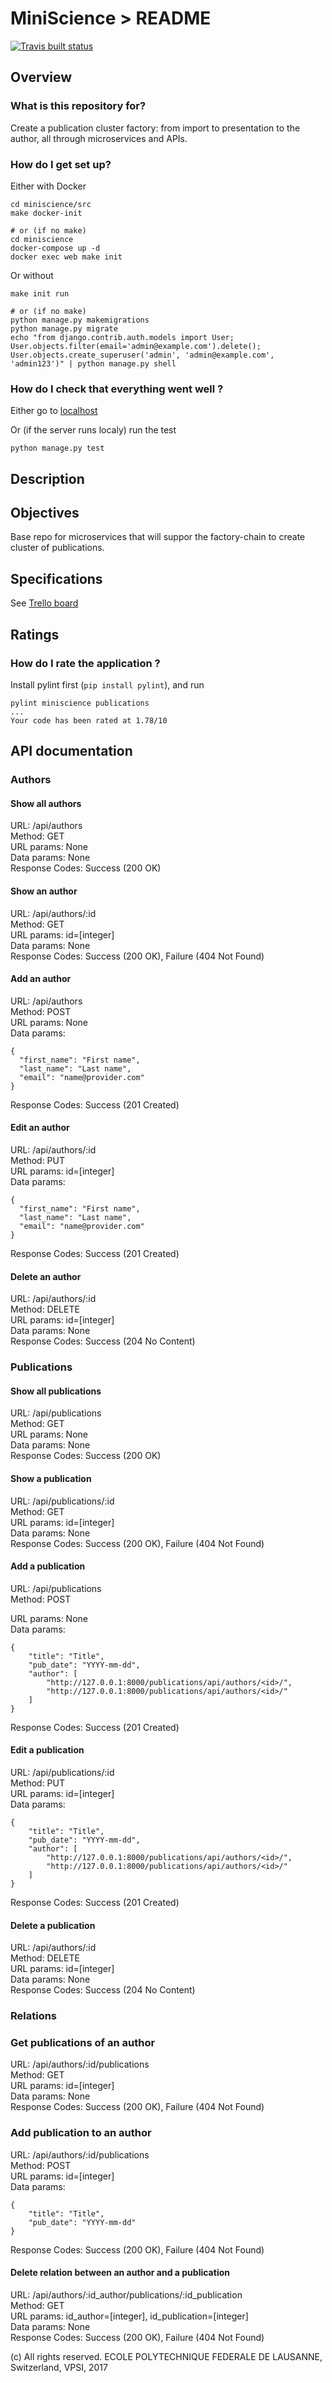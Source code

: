 # MiniScience > README
[![Travis built status](https://travis-ci.org/epfl-idevelop/miniscience.svg?branch=master)](https://travis-ci.org/epfl-idevelop/miniscience)

## Overview

### What is this repository for?

Create a publication cluster factory: from import to presentation to the author, all through microservices and APIs.

### How do I get set up? ###

Either with Docker

```
cd miniscience/src
make docker-init

# or (if no make)
cd miniscience
docker-compose up -d
docker exec web make init
```

Or without

```
make init run

# or (if no make)
python manage.py makemigrations
python manage.py migrate
echo "from django.contrib.auth.models import User; User.objects.filter(email='admin@example.com').delete(); User.objects.create_superuser('admin', 'admin@example.com', 'admin123')" | python manage.py shell

```

### How do I check that everything went well ?

Either go to [localhost](http://localhost:8000)

Or (if the server runs localy) run the test

```
python manage.py test
```

## Description

## Objectives

Base repo for microservices that will suppor the factory-chain to create cluster of publications.

## Specifications

See [Trello board](https://trello.com/b/3Mq7J5sK/publichain)

## Ratings

### How do I rate the application ?

Install pylint first (```pip install pylint```), and run

```
pylint miniscience publications
...
Your code has been rated at 1.78/10
```

## API documentation

### Authors

#### Show all authors

URL: /api/authors  
Method: GET  
URL params: None  
Data params: None  
Response Codes: Success (200 OK)

#### Show an author

URL: /api/authors/:id  
Method: GET  
URL params: id=[integer]  
Data params: None  
Response Codes: Success (200 OK), Failure (404 Not Found)

#### Add an author

URL: /api/authors  
Method: POST  
URL params: None  
Data params:

    {
      "first_name": "First name",
      "last_name": "Last name",
      "email": "name@provider.com"
    }
    
Response Codes: Success (201 Created)

#### Edit an author

URL: /api/authors/:id  
Method: PUT  
URL params: id=[integer]  
Data params:

    {
      "first_name": "First name",
      "last_name": "Last name",
      "email": "name@provider.com"
    }
    
Response Codes: Success (201 Created)

#### Delete an author

URL: /api/authors/:id  
Method: DELETE  
URL params: id=[integer]  
Data params: None  
Response Codes: Success (204 No Content)

### Publications

#### Show all publications

URL: /api/publications  
Method: GET  
URL params: None  
Data params: None  
Response Codes: Success (200 OK)

#### Show a publication

URL: /api/publications/:id  
Method: GET  
URL params: id=[integer]  
Data params: None  
Response Codes: Success (200 OK), Failure (404 Not Found)

#### Add a publication

URL: /api/publications  
Method: POST  

URL params: None  
Data params:

    {
        "title": "Title",
        "pub_date": "YYYY-mm-dd",
        "author": [
            "http://127.0.0.1:8000/publications/api/authors/<id>/",
            "http://127.0.0.1:8000/publications/api/authors/<id>/"
        ]
    }
    
Response Codes: Success (201 Created)

#### Edit a publication

URL: /api/publications/:id  
Method: PUT  
URL params: id=[integer]  
Data params:

    {
        "title": "Title",
        "pub_date": "YYYY-mm-dd",
        "author": [
            "http://127.0.0.1:8000/publications/api/authors/<id>/",
            "http://127.0.0.1:8000/publications/api/authors/<id>/"
        ]
    }
    
Response Codes: Success (201 Created)

#### Delete a publication

URL: /api/authors/:id  
Method: DELETE  
URL params: id=[integer]  
Data params: None  
Response Codes: Success (204 No Content)

### Relations

### Get publications of an author

URL: /api/authors/:id/publications  
Method: GET  
URL params: id=[integer]  
Data params: None  
Response Codes: Success (200 OK), Failure (404 Not Found)

### Add publication to an author

URL: /api/authors/:id/publications  
Method: POST  
URL params: id=[integer]  
Data params:

    {
        "title": "Title",
        "pub_date": "YYYY-mm-dd"
    }

Response Codes: Success (200 OK), Failure (404 Not Found)

#### Delete relation between an author and a publication

URL: /api/authors/:id_author/publications/:id_publication  
Method: GET  
URL params: id_author=[integer], id_publication=[integer]  
Data params: None  
Response Codes: Success (200 OK), Failure (404 Not Found)

(c) All rights reserved. ECOLE POLYTECHNIQUE FEDERALE DE LAUSANNE, Switzerland, VPSI, 2017